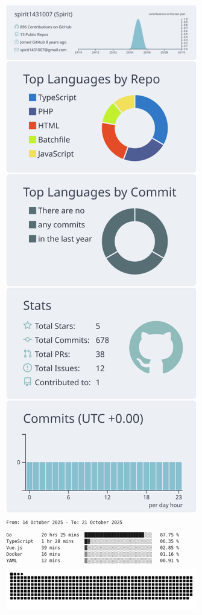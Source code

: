 [![](https://raw.githubusercontent.com/spirit1431007/spirit1431007/master/profile-summary-card-output/nord_bright/0-profile-details.svg)](https://git.io/spiritx)
[![](https://raw.githubusercontent.com/spirit1431007/spirit1431007/master/profile-summary-card-output/nord_bright/1-repos-per-language.svg)](https://git.io/spiritx) [![](https://raw.githubusercontent.com/spirit1431007/spirit1431007/master/profile-summary-card-output/nord_bright/2-most-commit-language.svg)](https://git.io/spiritx)
[![](https://raw.githubusercontent.com/spirit1431007/spirit1431007/master/profile-summary-card-output/nord_bright/3-stats.svg)](https://git.io/spiritx) [![](https://raw.githubusercontent.com/spirit1431007/spirit1431007/master/profile-summary-card-output/nord_bright/4-productive-time.svg)](https://git.io/spiritx)

<!--START_SECTION:waka-->

```txt
From: 14 October 2025 - To: 21 October 2025

Go           20 hrs 25 mins  ██████████████████████░░░   87.75 %
TypeScript   1 hr 28 mins    █▓░░░░░░░░░░░░░░░░░░░░░░░   06.35 %
Vue.js       39 mins         ▓░░░░░░░░░░░░░░░░░░░░░░░░   02.85 %
Docker       16 mins         ▒░░░░░░░░░░░░░░░░░░░░░░░░   01.16 %
YAML         12 mins         ▒░░░░░░░░░░░░░░░░░░░░░░░░   00.91 %
```

<!--END_SECTION:waka-->

![contribution](https://github.com/spirit1431007/spirit1431007/blob/output/github-contribution-grid-snake.svg)
